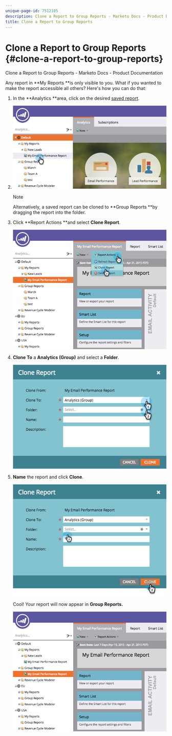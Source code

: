 ```yaml
---
unique-page-id: 7512105
description: Clone a Report to Group Reports - Marketo Docs - Product Documentation
title: Clone a Report to Group Reports
---
```


# Clone a Report to Group Reports {#clone-a-report-to-group-reports}

Clone a Report to Group Reports - Marketo Docs - Product Documentation

Any report in **My Reports **is only visible to you. What if you wanted to make the report accessible all others? Here's how you can do that:

1. In the **Analytics **area, click on the desired [saved report](../../../../../welcome-to-marketo-docs/product-docs/reporting/basic-reporting/creating-reports/save-a-report.md).
1. ![](assets/image2015-4-21-11-3a25-3a54.png)

   >[!NOTE]
   >
   >Alternatively, a saved report can be cloned to **Group Reports **by dragging the report into the folder.

1. Click **Report Actions **and select **Clone Report**.

   ![](assets/image2015-4-21-11-3a29-3a32.png)

1. **Clone To** a **Analytics (Group)** and select a **Folder**.

   ![](assets/image2015-4-21-11-3a32-3a0.png)

1. **Name** the report and click **Clone**.

   ![](assets/image2015-4-21-11-3a33-3a11.png)

   Cool! Your report will now appear in **Group Reports.**

   ![](assets/image2015-4-21-11-3a37-3a25.png)

